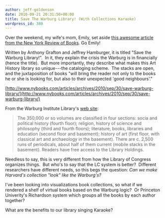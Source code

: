```yaml
---
author: jeff-goldenson
date: 2010-09-21 20:31:50+00:00
title: Save The Warburg Library! (With Collections Karaoke)
wordpress_id: 380
---
```


Over the weekend, my wife's mom, Emily, set aside [this awesome article from the New York Review of Books](http://www.nybooks.com/articles/archives/2010/sep/30/save-warburg-library/). Go Emily!

Written by Anthony Grafton and Jeffrey Hamburger, it is titled "Save the Warburg Library!".  In it, they explain the crisis the Warburg is in financially (hence the title).  But more importantly, they describe what makes this Art History library so unique---the cataloging scheme.  The stacks are open, and the juxtaposition of books "will bring the reader not only to the books he or she is looking for, but also to their unexpected 'good neighbours'."

[http://www.nybooks.com/articles/archives/2010/sep/30/save-warburg-library/](http://www.nybooks.com/articles/archives/2010/sep/30/save-warburg-library/)

From the Warburg Institute Library's [web site](http://warburg.sas.ac.uk/mnemosyne/entrance.htm):

> The 350,000 or so volumes are classified in four sections: socia and political history (fourth floor); religion, history of science and philosophy (third and fourth floors); literature, books, libraries and education (second floor and basement); history of art (first floor, with classical art and archaeology in the basement). There are c. 2,500 runs of periodicals, about half of them current (mobile stacks in the basement). Readers have free access to the Library Holdings.

Needless to say, this is very different from how the Library of Congress organizes things.  But who's to say that the LC system is better?  Different researchers have different needs, so this begs the question: *Can we make Harvard's collection "look" like the Warburg's?*

I've been looking into visualizations book collections, so what if we rendered a shelf of virtual books based on the Warburg logic?  Or Princeton Univerity's Richardson system which groups all the books by each author together?

What are the benefits to our library singing Karaoke?
